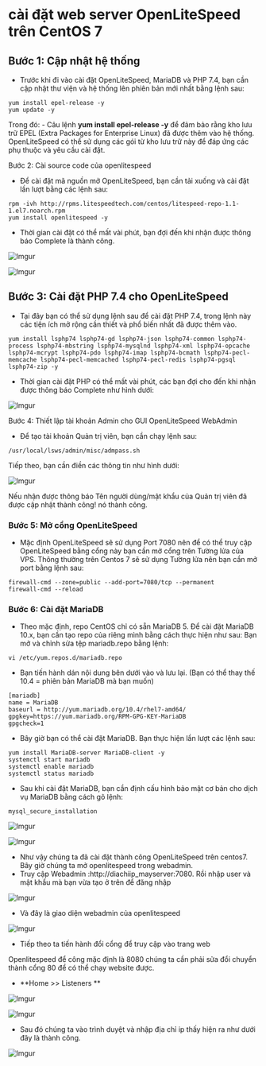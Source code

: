 # cài đặt web server OpenLiteSpeed trên CentOS 7
## Bước 1: Cập nhật hệ thống
- Trước khi đi vào cài đặt OpenLiteSpeed, MariaDB và PHP 7.4, bạn cần cập nhật thư viện và hệ thống lên phiên bản mới nhất bằng lệnh sau:

```
yum install epel-release -y
yum update -y
```
Trong đó: 
	- Câu lệnh **yum install epel-release -y** để đảm bảo rằng kho lưu trữ EPEL (Extra Packages for Enterprise Linux) đã được thêm vào hệ thống. OpenLiteSpeed có thể sử dụng các gói từ kho lưu trữ này để đáp ứng các phụ thuộc và yêu cầu cài đặt.

Bước 2: Cài source code của openlitespeed
- Để cài đặt mã nguồn mở OpenLiteSpeed, bạn cần tải xuống và cài đặt lần lượt bằng các lệnh sau:

```
rpm -ivh http://rpms.litespeedtech.com/centos/litespeed-repo-1.1-1.el7.noarch.rpm
yum install openlitespeed -y
```

- Thời gian cài đặt có thể mất vài phút, bạn đợi đến khi nhận được thông báo Complete là thành công.

![Imgur](https://i.imgur.com/VkxgthG.png)

![Imgur](https://i.imgur.com/51MKrQB.png)

## Bước 3: Cài đặt PHP 7.4 cho OpenLiteSpeed
- Tại đây bạn có thể sử dụng lệnh sau để cài đặt PHP 7.4, trong lệnh này các tiện ích mở rộng cần thiết và phổ biến nhất đã được thêm vào.

```
yum install lsphp74 lsphp74-gd lsphp74-json lsphp74-common lsphp74-process lsphp74-mbstring lsphp74-mysqlnd lsphp74-xml lsphp74-opcache lsphp74-mcrypt lsphp74-pdo lsphp74-imap lsphp74-bcmath lsphp74-pecl-memcache lsphp74-pecl-memcached lsphp74-pecl-redis lsphp74-pgsql lsphp74-zip -y
```

- Thời gian cài đặt PHP có thể mất vài phút, các bạn đợi cho đến khi nhận được thông báo Complete như hình dưới:

![Imgur](https://i.imgur.com/ALgarwn.png)

Bước 4: Thiết lập tài khoản Admin cho GUI OpenLiteSpeed WebAdmin
- Để tạo tài khoản Quản trị viên, bạn cần chạy lệnh sau:

```
/usr/local/lsws/admin/misc/admpass.sh
```

Tiếp theo, bạn cần điền các thông tin như hình dưới:

![Imgur](https://i.imgur.com/whjUxjS.png)

Nếu nhận được thông báo Tên người dùng/mật khẩu của Quản trị viên đã được cập nhật thành công! nó thành công.

### Bước 5: Mở cổng OpenLiteSpeed

- Mặc định OpenLiteSpeed sẽ sử dụng Port 7080 nên để có thể truy cập OpenLiteSpeed bằng cổng này bạn cần mở cổng trên Tường lửa của VPS. Thông thường trên Centos 7 sẽ sử dụng Tường lửa nên bạn cần mở port bằng lệnh sau:

```
firewall-cmd --zone=public --add-port=7080/tcp --permanent
firewall-cmd --reload
```

### Bước 6: Cài đặt MariaDB
- Theo mặc định, repo CentOS chỉ có sẵn MariaDB 5. Để cài đặt MariaDB 10.x, bạn cần tạo repo của riêng mình bằng cách thực hiện như sau: Bạn mở và chỉnh sửa tệp mariadb.repo bằng lệnh:

```
vi /etc/yum.repos.d/mariadb.repo
```

- Bạn tiến hành dán nội dung bên dưới vào và lưu lại. (Bạn có thể thay thế 10.4 = phiên bản MariaDB mà bạn muốn)

```
[mariadb]
name = MariaDB
baseurl = http://yum.mariadb.org/10.4/rhel7-amd64/  
gpgkey=https://yum.mariadb.org/RPM-GPG-KEY-MariaDB
gpgcheck=1
```
- Bây giờ bạn có thể cài đặt MariaDB. Bạn thực hiện lần lượt các lệnh sau:

```
yum install MariaDB-server MariaDB-client -y 
systemctl start mariadb   
systemctl enable mariadb  
systemctl status mariadb   
```

- Sau khi cài đặt MariaDB, bạn cần định cấu hình bảo mật cơ bản cho dịch vụ MariaDB bằng cách gõ lệnh:

```
mysql_secure_installation
```

![Imgur](https://i.imgur.com/WsBt0De.png)

![Imgur](https://i.imgur.com/mNby1h4.png)

- Như vậy chúng ta đã cài đặt thành công OpenLiteSpeed trên centos7. Bây giờ chúng ta mở openlitespeed trong webadmin.
- Truy cập Webadmin :http://diachiip_mayserver:7080. Rồi nhập user và mật khẩu mà bạn vừa tạo ở trên để đăng nhập

![Imgur](https://i.imgur.com/bQ3I8vx.png)

- Và đây là giao diện webadmin của openlitespeed

![Imgur](https://i.imgur.com/0OtIic6.png)

- Tiếp theo ta tiến hành đổi cổng để truy cập vào trang web

Openlitespeed để công mặc định là 8080 chúng ta cần phải sửa đổi chuyển thành cổng 80 để có thể chạy website được.

- **Home >> Listeners **

![Imgur](https://i.imgur.com/WoLBSz2.png)

![Imgur](https://i.imgur.com/qJ0udoA.png)

- Sau đó chúng ta vào trình duyệt và nhập địa chỉ ip thấy hiện ra như dưới đây là thành công. 

![Imgur](https://i.imgur.com/TJEeJ8P.png)

